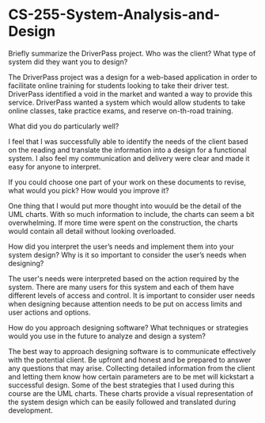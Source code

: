 # CS-255-System-Analysis-and-Design


Briefly summarize the DriverPass project. Who was the client? What type of system did they want you to design?

The DriverPass project was a design for a web-based application in order to facilitate online training for students looking to take their driver test.  DriverPass identified a void in the market and wanted a way to provide this service.  DriverPass wanted a system which would allow students to take online classes, take practice exams, and reserve on-th-road training.


What did you do particularly well?

I feel that I was successfully able to identify the needs of the client based on the reading and translate the information into a design for a functional system.  I also feel my communication and delivery were clear and made it easy for anyone to interpret.



If you could choose one part of your work on these documents to revise, what would you pick? How would you improve it?

One thing that I would put more thought into wouuld be the detail of the UML charts.  With so much information to include, the charts can seem a bit overwhelming.  If more time were spent on the construction, the charts would contain all detail without looking overloaded.



How did you interpret the user’s needs and implement them into your system design? Why is it so important to consider the user’s needs when designing?

The user's needs were interpreted based on the action required by the system.  There are many users for this system and each of them have different levels of access and control.  It is important to consider user needs when designing because attention needs to be put on access limits and user actions and options.



How do you approach designing software? What techniques or strategies would you use in the future to analyze and design a system?

The best way to approach designing software is to communicate effectively with the potential client.  Be upfront and honest and be prepared to answer any questions that may arise.  Collecting detailed information from the client and letting them know how certain parameters are to be met will kickstart a successful design.  Some of the best strategies that I used during this course are the UML charts.  These charts provide a visual representation of the system design which can be easily followed and translated during development.
